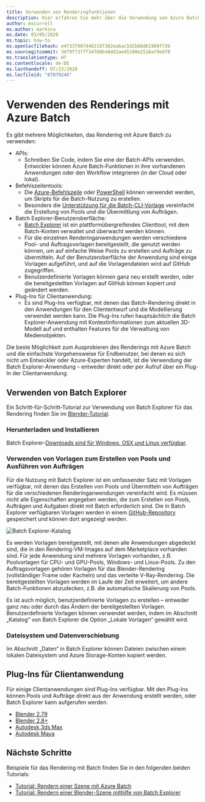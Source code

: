 ```yaml
---
title: Verwenden von Renderingfunktionen
description: Hier erfahren Sie mehr über die Verwendung von Azure Batch-Renderingfunktionen Testen Sie die Batch Explorer-Anwendung entweder direkt oder über ein Plug-In einer Clientanwendung.
author: mscurrell
ms.author: markscu
ms.date: 03/05/2020
ms.topic: how-to
ms.openlocfilehash: e4f33f0974462197382ea6ac5d2b68d61909f73b
ms.sourcegitcommit: 3d79f737ff34708b48dd2ae45100e2516af9ed78
ms.translationtype: HT
ms.contentlocale: de-DE
ms.lasthandoff: 07/23/2020
ms.locfileid: "87079246"
---
```

# <a name="using-azure-batch-rendering"></a>Verwenden des Renderings mit Azure Batch

Es gibt mehrere Möglichkeiten, das Rendering mit Azure Batch zu verwenden:

* APIs:
  * Schreiben Sie Code, indem Sie eine der Batch-APIs verwenden.  Entwickler können Azure Batch-Funktionen in ihre vorhandenen Anwendungen oder den Workflow integrieren (in der Cloud oder lokal).
* Befehlszeilentools:
  * Die [Azure-Befehlszeile](/cli/azure/) oder [PowerShell](/powershell/azure/) können verwendet werden, um Skripts für die Batch-Nutzung zu erstellen.
  * Besonders die [Unterstützung für die Batch-CLI-Vorlage](./batch-cli-templates.md) vereinfacht die Erstellung von Pools und die Übermittlung von Aufträgen.
* Batch Explorer-Benutzeroberfläche:
  * [Batch Explorer](https://github.com/Azure/BatchLabs) ist ein plattformübergreifendes Clienttool, mit dem Batch-Konten verwaltet und überwacht werden können.
  * Für die einzelnen Renderinganwendungen werden verschiedene Pool- und Auftragsvorlagen bereitgestellt, die genutzt werden können, um auf einfache Weise Pools zu erstellen und Aufträge zu übermitteln.  Auf der Benutzeroberfläche der Anwendung sind einige Vorlagen aufgeführt, und auf die Vorlagendateien wird auf GitHub zugegriffen.
  * Benutzerdefinierte Vorlagen können ganz neu erstellt werden, oder die bereitgestellten Vorlagen auf GitHub können kopiert und geändert werden.
* Plug-Ins für Clientanwendung:
  * Es sind Plug-Ins verfügbar, mit denen das Batch-Rendering direkt in den Anwendungen für den Cliententwurf und die Modellierung verwendet werden kann.  Die Plug-Ins rufen hauptsächlich die Batch Explorer-Anwendung mit Kontextinformationen zum aktuellen 3D-Modell auf und enthalten Features für die Verwaltung von Medienobjekten.

Die beste Möglichkeit zum Ausprobieren des Renderings mit Azure Batch und die einfachste Vorgehensweise für Endbenutzer, bei denen es sich nicht um Entwickler oder Azure-Experten handelt, ist die Verwendung der Batch Explorer-Anwendung – entweder direkt oder per Aufruf über ein Plug-In der Clientanwendung.

## <a name="using-batch-explorer"></a>Verwenden von Batch Explorer

Ein Schritt-für-Schritt-Tutorial zur Verwendung von Batch Explorer für das Rendering finden Sie im [Blender-Tutorial](./tutorial-rendering-batchexplorer-blender.md).

### <a name="download-and-install"></a>Herunterladen und Installieren

Batch Explorer-[Downloads sind für Windows, OSX und Linux verfügbar](https://azure.github.io/BatchExplorer/).

### <a name="using-templates-to-create-pools-and-run-jobs"></a>Verwenden von Vorlagen zum Erstellen von Pools und Ausführen von Aufträgen

Für die Nutzung mit Batch Explorer ist ein umfassender Satz mit Vorlagen verfügbar, mit denen das Erstellen von Pools und Übermitteln von Aufträgen für die verschiedenen Renderinganwendungen vereinfacht wird. Es müssen nicht alle Eigenschaften angegeben werden, die zum Erstellen von Pools, Aufträgen und Aufgaben direkt mit Batch erforderlich sind.  Die in Batch Explorer verfügbaren Vorlagen werden in einem [GitHub-Repository](https://github.com/Azure/BatchExplorer-data/tree/master/ncj) gespeichert und können dort angezeigt werden.

![Batch Explorer-Katalog](./media/batch-rendering-using/batch-explorer-gallery.png)

Es werden Vorlagen bereitgestellt, mit denen alle Anwendungen abgedeckt sind, die in den Rendering-VM-Images auf dem Marketplace vorhanden sind.  Für jede Anwendung sind mehrere Vorlagen vorhanden, z.B. Poolvorlagen für CPU- und GPU-Pools, Windows- und Linux-Pools. Zu den Auftragsvorlagen gehören Vorlagen für das Blender-Rendering (vollständiger Frame oder Kacheln) und das verteilte V-Ray-Rendering. Die bereitgestellten Vorlagen werden im Laufe der Zeit erweitert, um andere Batch-Funktionen abzudecken, z.B. die automatische Skalierung von Pools.

Es ist auch möglich, benutzerdefinierte Vorlagen zu erstellen – entweder ganz neu oder durch das Ändern der bereitgestellten Vorlagen. Benutzerdefinierte Vorlagen können verwendet werden, indem im Abschnitt „Katalog“ von Batch Explorer die Option „Lokale Vorlagen“ gewählt wird.

### <a name="file-system-and-data-movement"></a>Dateisystem und Datenverschiebung

Im Abschnitt „Daten“ in Batch Explorer können Dateien zwischen einem lokalen Dateisystem und Azure Storage-Konten kopiert werden.

## <a name="client-application-plug-ins"></a>Plug-Ins für Clientanwendung

Für einige Clientanwendungen sind Plug-Ins verfügbar.  Mit den Plug-Ins können Pools und Aufträge direkt aus der Anwendung erstellt werden, oder Batch Explorer kann aufgerufen werden.

* [Blender 2.79](https://github.com/Azure/azure-batch-rendering/tree/master/plugins/blender)
* [Blender 2.8+](https://github.com/Azure/azure-batch-rendering/tree/master/plugins/blender28)
* [Autodesk 3ds Max](https://github.com/Azure/azure-batch-rendering/tree/master/plugins/3ds-max)
* [Autodesk Maya](https://github.com/Azure/azure-batch-maya)

## <a name="next-steps"></a>Nächste Schritte

Beispiele für das Rendering mit Batch finden Sie in den folgenden beiden Tutorials:

* [Tutorial: Rendern einer Szene mit Azure Batch](./tutorial-rendering-cli.md)
* [Tutorial: Rendern einer Blender-Szene mithilfe von Batch Explorer](./tutorial-rendering-batchexplorer-blender.md)

